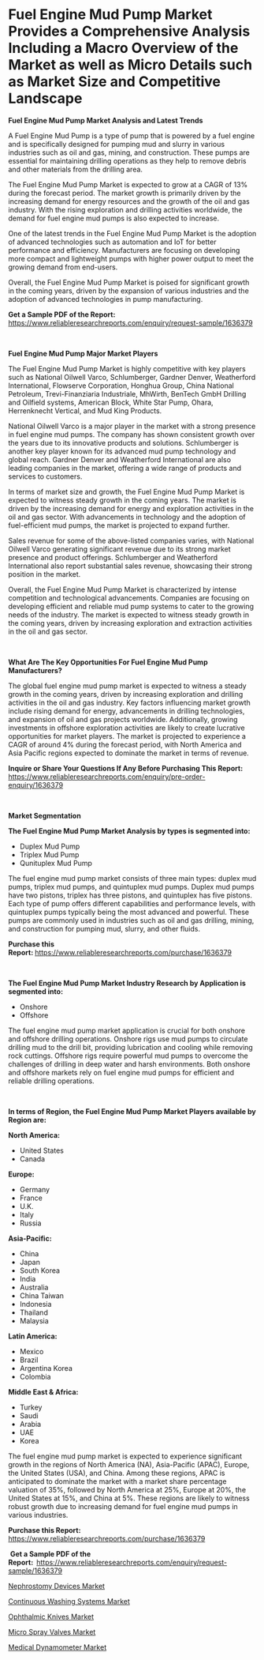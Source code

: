 <p><h1>Fuel Engine Mud Pump Market Provides a Comprehensive Analysis Including a Macro Overview of the Market as well as Micro Details such as Market Size and Competitive Landscape</h1></p><p><strong>Fuel Engine Mud Pump Market Analysis and Latest Trends</strong></p>
<p><p>A Fuel Engine Mud Pump is a type of pump that is powered by a fuel engine and is specifically designed for pumping mud and slurry in various industries such as oil and gas, mining, and construction. These pumps are essential for maintaining drilling operations as they help to remove debris and other materials from the drilling area.</p><p>The Fuel Engine Mud Pump Market is expected to grow at a CAGR of 13% during the forecast period. The market growth is primarily driven by the increasing demand for energy resources and the growth of the oil and gas industry. With the rising exploration and drilling activities worldwide, the demand for fuel engine mud pumps is also expected to increase.</p><p>One of the latest trends in the Fuel Engine Mud Pump Market is the adoption of advanced technologies such as automation and IoT for better performance and efficiency. Manufacturers are focusing on developing more compact and lightweight pumps with higher power output to meet the growing demand from end-users.</p><p>Overall, the Fuel Engine Mud Pump Market is poised for significant growth in the coming years, driven by the expansion of various industries and the adoption of advanced technologies in pump manufacturing.</p></p>
<p><strong>Get a Sample PDF of the Report:&nbsp;</strong> <a href="https://www.reliableresearchreports.com/enquiry/request-sample/1636379">https://www.reliableresearchreports.com/enquiry/request-sample/1636379</a></p>
<p>&nbsp;</p>
<p><strong>Fuel Engine Mud Pump Major Market Players</strong></p>
<p><p>The Fuel Engine Mud Pump Market is highly competitive with key players such as National Oilwell Varco, Schlumberger, Gardner Denver, Weatherford International, Flowserve Corporation, Honghua Group, China National Petroleum, Trevi-Finanziaria Industriale, MhWirth, BenTech GmbH Drilling and Oilfield systems, American Block, White Star Pump, Ohara, Herrenknecht Vertical, and Mud King Products.</p><p>National Oilwell Varco is a major player in the market with a strong presence in fuel engine mud pumps. The company has shown consistent growth over the years due to its innovative products and solutions. Schlumberger is another key player known for its advanced mud pump technology and global reach. Gardner Denver and Weatherford International are also leading companies in the market, offering a wide range of products and services to customers.</p><p>In terms of market size and growth, the Fuel Engine Mud Pump Market is expected to witness steady growth in the coming years. The market is driven by the increasing demand for energy and exploration activities in the oil and gas sector. With advancements in technology and the adoption of fuel-efficient mud pumps, the market is projected to expand further.</p><p>Sales revenue for some of the above-listed companies varies, with National Oilwell Varco generating significant revenue due to its strong market presence and product offerings. Schlumberger and Weatherford International also report substantial sales revenue, showcasing their strong position in the market.</p><p>Overall, the Fuel Engine Mud Pump Market is characterized by intense competition and technological advancements. Companies are focusing on developing efficient and reliable mud pump systems to cater to the growing needs of the industry. The market is expected to witness steady growth in the coming years, driven by increasing exploration and extraction activities in the oil and gas sector.</p></p>
<p>&nbsp;</p>
<p><strong>What Are The Key Opportunities For Fuel Engine Mud Pump Manufacturers?</strong></p>
<p><p>The global fuel engine mud pump market is expected to witness a steady growth in the coming years, driven by increasing exploration and drilling activities in the oil and gas industry. Key factors influencing market growth include rising demand for energy, advancements in drilling technologies, and expansion of oil and gas projects worldwide. Additionally, growing investments in offshore exploration activities are likely to create lucrative opportunities for market players. The market is projected to experience a CAGR of around 4% during the forecast period, with North America and Asia Pacific regions expected to dominate the market in terms of revenue.</p></p>
<p><strong>Inquire or Share Your Questions If Any Before Purchasing This Report:</strong> <a href="https://www.reliableresearchreports.com/enquiry/pre-order-enquiry/1636379">https://www.reliableresearchreports.com/enquiry/pre-order-enquiry/1636379</a></p>
<p>&nbsp;</p>
<p><strong>Market Segmentation</strong></p>
<p><strong>The Fuel Engine Mud Pump Market Analysis by types is segmented into:</strong></p>
<p><ul><li>Duplex Mud Pump</li><li>Triplex Mud Pump</li><li>Qunituplex Mud Pump</li></ul></p>
<p><p>The fuel engine mud pump market consists of three main types: duplex mud pumps, triplex mud pumps, and quintuplex mud pumps. Duplex mud pumps have two pistons, triplex has three pistons, and quintuplex has five pistons. Each type of pump offers different capabilities and performance levels, with quintuplex pumps typically being the most advanced and powerful. These pumps are commonly used in industries such as oil and gas drilling, mining, and construction for pumping mud, slurry, and other fluids.</p></p>
<p><strong>Purchase this Report:&nbsp;</strong><a href="https://www.reliableresearchreports.com/purchase/1636379">https://www.reliableresearchreports.com/purchase/1636379</a></p>
<p>&nbsp;</p>
<p><strong>The Fuel Engine Mud Pump Market Industry Research by Application is segmented into:</strong></p>
<p><ul><li>Onshore</li><li>Offshore</li></ul></p>
<p><p>The fuel engine mud pump market application is crucial for both onshore and offshore drilling operations. Onshore rigs use mud pumps to circulate drilling mud to the drill bit, providing lubrication and cooling while removing rock cuttings. Offshore rigs require powerful mud pumps to overcome the challenges of drilling in deep water and harsh environments. Both onshore and offshore markets rely on fuel engine mud pumps for efficient and reliable drilling operations.</p></p>
<p>&nbsp;</p>
<p><strong>In terms of Region, the Fuel Engine Mud Pump Market Players available by Region are:</strong></p>
<p>
    <p> <strong> North America: </strong>
        <ul>
            <li>United States</li>
            <li>Canada</li>
        </ul>
        </p> 
    <p> <strong> Europe: </strong>
        <ul>
            <li>Germany</li>
            <li>France</li>
            <li>U.K.</li>
            <li>Italy</li>
            <li>Russia</li>
        </ul>
        </p> 
    <p> <strong> Asia-Pacific: </strong>
        <ul>
            <li>China</li>
            <li>Japan</li>
            <li>South Korea</li>
            <li>India</li>
            <li>Australia</li>
            <li>China Taiwan</li>
            <li>Indonesia</li>
            <li>Thailand</li>
            <li>Malaysia</li>
        </ul>
        </p> 
    <p> <strong> Latin America: </strong>
        <ul>
            <li>Mexico</li>
            <li>Brazil</li>
            <li>Argentina Korea</li>
            <li>Colombia</li>
        </ul>
        </p> 
    <p> <strong> Middle East & Africa: </strong>
        <ul>
            <li>Turkey</li>
            <li>Saudi</li>
            <li>Arabia</li>
            <li>UAE</li>
            <li>Korea</li>
        </ul>
    </p>
    </p>
<p><p>The fuel engine mud pump market is expected to experience significant growth in the regions of North America (NA), Asia-Pacific (APAC), Europe, the United States (USA), and China. Among these regions, APAC is anticipated to dominate the market with a market share percentage valuation of 35%, followed by North America at 25%, Europe at 20%, the United States at 15%, and China at 5%. These regions are likely to witness robust growth due to increasing demand for fuel engine mud pumps in various industries.</p></p>
<p><strong>Purchase this Report: </strong><a href="https://www.reliableresearchreports.com/purchase/1636379">https://www.reliableresearchreports.com/purchase/1636379</a></p>
<p>&nbsp;<strong>Get a Sample PDF of the Report:&nbsp;&nbsp;</strong><a href="https://www.reliableresearchreports.com/enquiry/request-sample/1636379">https://www.reliableresearchreports.com/enquiry/request-sample/1636379</a></p>
<p><strong></strong></p>
<p><p><a href="https://medium.com/@juliepayne1928/nephrostomy-devices-market-competitive-analysis-market-trends-and-forecast-to-2031-f8403dadecef">Nephrostomy Devices Market</a></p><p><a href="https://github.com/jsmusil/Market-Research-Report-List-1/blob/main/continuous-washing-systems-market.md">Continuous Washing Systems Market</a></p><p><a href="https://medium.com/@juliepayne1928/ophthalmic-knives-market-furnishes-information-on-market-share-market-trends-and-market-growth-a254043e2325">Ophthalmic Knives Market</a></p><p><a href="https://github.com/yemakinde/Market-Research-Report-List-1/blob/main/micro-spray-valves-market.md">Micro Spray Valves Market</a></p><p><a href="https://medium.com/@crystalpena2022/medical-dynamometer-market-trends-and-market-analysis-forecasted-for-period-2024-2031-f56d87655c3a">Medical Dynamometer Market</a></p></p>